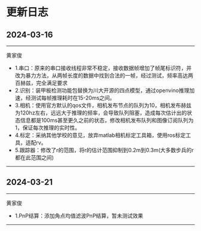# 更新日志

## 2024-03-16
---
黄家俊
- 1.串口：原来的串口接收线程非常不稳定，接收数据帧增加了帧尾标识符，并改为暴力方法，从两帧长度的数据中找到合法的一帧，经过测试，频率高达两百赫兹，完全满足要求
- 2.识别：装甲板检测功能包替换为川大开源的四点模型，通过openvino推理加速，经测试每帧推理耗时在15-20ms之间。
- 3.相机：使用官方默认的qos文件，相机发布节点的队列为10，相机发布赫兹为120hz左右，远远大于推理的频率，会导致队列阻塞，造成每次估计出的状态信息都是100ms甚至更久之前的状态，修改相机发布队列和图像订阅队列为1，保证每次推理的实时性。
- 4.标定：采纳其他学校的意见，放弃matlab相机标定工具箱，使用ros标定工具，适配rv。
- 5.跟踪器：修改了r的范围，将r的估计范围抑制到0.2m到0.3m(大多数步兵的r都在此范围之间)
---
## 2024-03-21
---
黄家俊
- 1.PnP结算：添加角点均值滤波PnP结算，暂未测试效果
---
